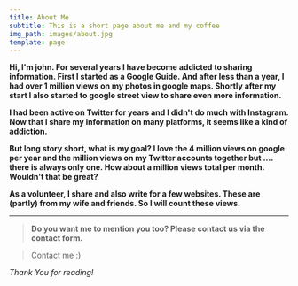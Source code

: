 ```yaml
---
title: About Me
subtitle: This is a short page about me and my coffee
img_path: images/about.jpg
template: page
---
```

**Hi, I'm john. For several years I have become addicted to sharing information. First I started as a Google Guide. And after less than a year, I had over 1 million views on my photos in google maps. Shortly after my start I also started to google street view to share even more information.**

**I had been active on Twitter for years and I didn't do much with Instagram. Now that I share my information on many platforms, it seems like a kind of addiction.**

**But long story short, what is my goal? I love the 4 million views on google per year and the million views on my Twitter accounts together but .... there is always only one. How about a million views total per month. Wouldn't that be great?**

**As a volunteer, I share and also write for a few websites. These are (partly) from my wife and friends. So I will count these views.**

***

> **Do you want me to mention you too? Please contact us via the contact form.**

> Contact me :)



*Thank You for reading!*
